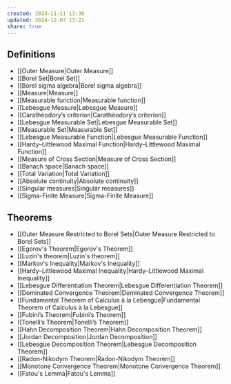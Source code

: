 ```yaml
---
created: 2024-11-11 13:38
updated: 2024-12-07 13:21
share: true
---
```


## Definitions 
- [[Outer Measure|Outer Measure]]
- [[Borel Set|Borel Set]]
- [[Borel sigma algebra|Borel sigma algebra]]
- [[Measure|Measure]]
- [[Measurable function|Measurable function]]
- [[Lebesgue Measure|Lebesgue Measure]]
- [[Carathéodory’s criterion|Carathéodory’s criterion]]
- [[Lebesgue Measurable Set|Lebesgue Measurable Set]]
- [[Measurable Set|Measurable Set]]
- [[Lebesgue Measurable Function|Lebesgue Measurable Function]]
- [[Hardy–Littlewood Maximal Function|Hardy–Littlewood Maximal Function]]
- [[Measure of Cross Section|Measure of Cross Section]]
- [[Banach space|Banach space]]
- [[Total Variation|Total Variation]]
- [[Absolute continuity|Absolute continuity]]
- [[Singular measures|Singular measures]]
- [[Sigma-Finite Measure|Sigma-Finite Measure]]


## Theorems 
- [[Outer Measure Restricted to Borel Sets|Outer Measure Restricted to Borel Sets]]
- [[Egorov's Theorem|Egorov's Theorem]]
- [[Luzin's theorem|Luzin's theorem]]
- [[Markov's Inequality|Markov's Inequality]]
- [[Hardy–Littlewood Maximal Inequality|Hardy–Littlewood Maximal Inequality]]
- [[Lebesgue Differentiation Theorem|Lebesgue Differentiation Theorem]]
- [[Dominated Convergence Theorem|Dominated Convergence Theorem]]
- [[Fundamental Theorem of Calculus à la Lebesgue|Fundamental Theorem of Calculus à la Lebesgue]]
- [[Fubini’s Theorem|Fubini’s Theorem]]
- [[Tonelli’s Theorem|Tonelli’s Theorem]]
- [[Hahn Decomposition Theorem|Hahn Decomposition Theorem]]
- [[Jordan Decomposition|Jordan Decomposition]]
- [[Lebesgue Decomposition Theorem|Lebesgue Decomposition Theorem]]
- [[Radon-Nikodym Theorem|Radon-Nikodym Theorem]]
- [[Monotone Convergence Theorem|Monotone Convergence Theorem]]
- [[Fatou's Lemma|Fatou's Lemma]]
